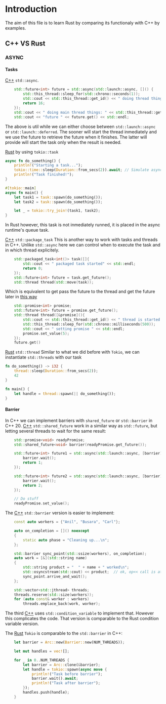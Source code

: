 # Introduction
The aim of this file is to learn Rust by comparing its functionaly with C++ by examples.

## C++ VS Rust

### ASYNC

#### Tasks

[C++](c++/async.cpp) `std::async`.
```c++
    std::future<int> future = std::async(std::launch::async, []() {
        std::this_thread::sleep_for(std::chrono::seconds(1));
        std::cout << std::this_thread::get_id() << " doing thread things " << std::endl;
        return 16;
    });
    std::cout << " doing main thread things: " << std::this_thread::get_id << std::endl;
    std::cout << "future " << future.get() << std::endl;
```
The above is util while we can either choose between `std::launch::async` or `std::launch::deferred`.
The sooner will start the thread inmediately and we use the future to retrieve the future when it finishes.
The latter will provide will start the task only when the result is needed.

[Rust](rust/src/bin/async.rs) by using `tokio::task`

```rust
async fn do_something() {
    println!("Starting a task...");
    tokio::time::sleep(Duration::from_secs(2)).await; // Simulate async task
    println!("Task finished!");
}

#[tokio::main]
async fn main() {
    let task1 = task::spawn(do_something());
    let task2 = task::spawn(do_something());

    let _ = tokio::try_join!(task1, task2);
}
```
In Rust however, this task is not inmediately runned, it is placed in the async runtime's queue task.

[C++](c++/packaged_task.cpp) `std::package_task`
This is another way to work with tasks and threads in C++. Unlike `std::async` here we can control when
to execute the task and in which thread explicitely.
```c++
    std::packaged_task<int()> task([]{
        std::cout << " packaged task started" << std::endl;
        return 0;
    });
    std::future<int> future = task.get_future();
    std::thread thread(std::move(task));
```

Which is equivalent to get pass the future to the thread and get the future later in [this way](c++/future.cpp)
```c++
    std::promise<int> promise;
    std::future<int> future = promise.get_future();
    std::thread thread([&promise](){
        std::cout << std::this_thread::get_id() << " thread is started " << std::endl;
        std::this_thread::sleep_for(std::chrono::milliseconds(500));
        std::cout << " setting promise " << std::endl;
        promise.set_value(5);
    });
    future.get()
```

[Rust](rust/src/bin/async2.rs) `std::thread`
Similar to what we did before with `Tokio`, we can instantiate `std::threads` with our task
```rust
fn do_something() -> i32 {
    thread::sleep(Duration::from_secs(2));
    42
}

fn main() {
    let handle = thread::spawn(|| do_something());
}
```

#### Barrier

In C++ we can implement barriers with `shared_future` or `std::barrier` in C++ 20.
[C++](c++/shared_future.cpp) `std::shared_future` work in a similar way as `std::future`, but
letting several threads to wait for the same result:
```c++
    std::promise<void> readyPromise;
    std::shared_future<void> barrier(readyPromise.get_future());

    std::future<int> future1 = std::async(std::launch::async, [barrier](){
        barrier.wait();
        return 1;
    });

    std::future<int> future2 = std::async(std::launch::async, [barrier](){
        barrier.wait();
        return 2;
    });

    // Do stuff
    readyPromise.set_value();
```

The [C++](c++/barriercpp20.cpp) `std::barrier` version is easier to implement:
```c++
    const auto workers = {"Anil", "Busara", "Carl"};

    auto on_completion = []() noexcept
    {
        static auto phase = "Cleaning up...\n";
    };

    std::barrier sync_point(std::ssize(workers), on_completion);
    auto work = [&](std::string name)
    {
        std::string product = "  " + name + " worked\n";
        std::osyncstream(std::cout) << product;  // ok, op<< call is atomic
        sync_point.arrive_and_wait();
    };

    std::vector<std::jthread> threads;
    threads.reserve(std::size(workers));
    for (auto const& worker : workers)
        threads.emplace_back(work, worker);
```

The third [C++](c++/barrier.cpp) uses `std::condition_variable` to implement that. However this complicates the code.
That version is comparable to the Rust condition variable version.

The [Rust](rust/src/bin/barrier_tokio.rs) `Tokio` is comparable to the `std::barrier` in C++:
```rust
    let barrier = Arc::new(Barrier::new(NUM_THREADS));

    let mut handles = vec![];

    for _ in 0..NUM_THREADS {
        let barrier = Arc::clone(&barrier);
        let handle = tokio::spawn(async move {
            println!("Task before barrier");
            barrier.wait().await;
            println!("Task after barrier");
        });
        handles.push(handle);
    }
```

